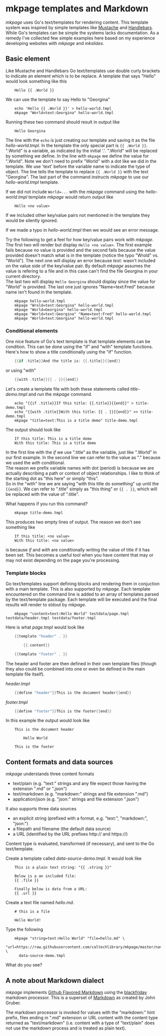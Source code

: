 
# mkpage templates and Markdown

_mkpage_ uses Go's text/templates for rendering content. This template system was inspired by
simple templates like [Mustache](https://mustache.github.io/) and [Handlebars](http://handlebarsjs.com/).
While Go's templates can be simple the systems lacks documentation.  As a remedy 
I've collected few simple examples here based on my experience developing websites 
with _mkpage_ and _mkslides_.

## Basic element

Like Mustache and Handlebars Go text/templates use double curly brackets to indicate an
element which is to be replace.  A template that says "Hello" would look something like this

```
    Hello {{ .World }}
```

We can use the template to say Hello to "Georgina"

```shell
    echo 'Hello {{ .World }}' > hello-world.tmpl
    mkpage "World=text:Georgina" hello-world.tmpl
```

Running these two command should result in output like

```
    Hello Georgina
```

The line with the `echo` is just creating our template and saving it as the file _hello-world.tmpl_.
In the template the only special part is `{{ .World }}`. ".World" is a variable, as indicated by the initial '.'.
".World" will be replaced by something we define.  In the line with `mkpage` we define the value for ".World". Note
we don't need to prefix "World" with a dot like we did in the template. We use 'text' before the variable name
to indicate the type of object.  The line tells the template to replace `{{ .World }}` with the text "Georgina".
The last part of the command instructs _mkpage_ to use our _hello-world.tmpl_ template.

If we did not include `World=...` with the _mkpage_ command using the _hello-world.tmpl_ template
_mkpage_ would return output like 

```
    Hello <no value>
```

If we included other key/value pairs not mentioned in the template they would be silently ignored. 

If we made a typo in _hello-world.tmpl_ then we would see an error message.


Try the following to get a feel for how key/value pairs work with _mkpage_. The first two will render but display
`Hello <no value>`. The first example fails because no value is provided and the second fails because the value 
provided doesn't match what is in the template (notice the typo "Wrold" vs. "World").  The next one will display 
an error because _text:_ wasn't included on the value side of the key/value pair.  By default _mkpage_ assumes the
value is refering to a file and in this case can't find the file Georgina in your current directory.  
The last two will display `Hello Georgina` should display since the value for "World" is provided. The
last one just ignores "Name=text:Fred" because name isn't found in the template.

```shell
    mkpage hello-world.tmpl
    mkpage "Wrold=text:Georgina" hello-world.tmpl
    mkpage "World=Georgina" hello-world.tmpl
    mkpage "World=text:Georgina" "Name=text:Fred" hello-world.tmpl
    mkpage "World=text:Georgina" hello-world.tmpl
```


### Conditional elements

One nice feature of Go's text template is that template elements can be condition. This can
be done using the "if" and "with" template functions. Here's how to show a title conditionally
using the "if" function.

```go
    {{if .title}}And the title is: {{.title}}{{end}}
```

or using "with"

```go
    {{with .title}}{{ . }}{{end}}
```

Let's create a template file with both these statements called _title-demo.tmpl_ and run the 
_mkpage_ command.

```shell
    echo "{{if .title}}If this title: {{.title}}{{end}}" > title-demo.tmpl
    echo "{{with .title}}With this title: {{ . }}{{end}}" >> title-demo.tmpl 
    mkpage "title=text:This is a title demo" title-demo.tmpl
```

The output should look like

```
    If this title: This is a title demo
    With this title: This is a title demo
```

In the first line with the *if* we use ".title" as the variable, just like ".World" in our first example.
In the second line we can refer to the value as "." because we used the *with* conditional.  
The reason we prefix variable names with dot (period) is because we are actually describing a path 
or context of object relationships. I like to think of the starting dot as "this here" or simply "this".  
So in the "with" line we are saying "with this title do something" up until the `{{end}}`.
We can refer to ".title" simply as "this thing" or `{{ . }}`, which will be replaced with the value
of ".title".

What happens if you run this command?

```shell
    mkpage title-demo.tmpl
```

This produces two empty lines of output. The reason we don't see something like

```
    If this title: <no value>
    With this title: <no value>
```

is because *if* and *with* are conditionally writing the value of title if it has been set.
This becomes a useful tool when you have content that may or may not exist depending on the
page you're processing.


### Template blocks

Go text/templates support defining blocks and rendering them in conjuction with a main template. This is
also supported by *mkpage*. Each template encountered on the command line is added to an array of templates
parsed by the text/template package.  Each template will be executed and the final results will
render to stdout by *mkpage*.

```shell
    mkpage "content=text:Hello World" testdata/page.tmpl testdata/header.tmpl testdata/footer.tmpl
```

Here is what *page.tmpl* would look like

```go
    {{template "header" . }}

        {{.content}}

    {{template "footer" . }}
```

The header and footer are then defined in their own template files (though they also could be combined into one
or even be defined in the main template file itself).

*header.tmpl*

```go
    {{define "header"}}This is the document header{{end}}
```

*footer.tmpl*

```go
    {{define "footer"}}This is the footer{{end}}
```

In this example the output would look like

```text
    This is the document header

        Hello World

    This is the footer
```


## Content formats and data sources

*mkpage* understands three content formats

+ text/plain (e.g. "text:" strings and any file expect those having the extension ".md" or ".json")
+ text/markdown (e.g. "markdown:" strings and file extension ".md")
+ application/json (e.g. "json:" strings and file extension ".json")

It also supports three data sources

+ an explicit string (prefixed with a format, e.g. "text:", "markdown:", "json:")
+ a filepath and filename (the default data source)
+ a URL (identified by the URL prefixes http:// and https://)

Content type is evaluated, transformed (if necessary), and sent to the Go text/template.

Create a template called _data-source-demo.tmpl_. It would look like

```
    This is a plain text string: "{{ .string }}"

    Below is a an included file:
    {{ .file }}
    
    Finally below is data from a URL:
    {{ .url }}
```

Create a text file named _hello.md_.

```
    # this is a file

    Hello World!
```

Type the following

```shell
    mkpage "string=text:Hello World" "file=hello.md" \
      "url=https://raw.githubusercontent.com/caltechlibrary/mkpage/master/nav.md" \
      data-source-demo.tmpl
```

What do you see?



## A note about Markdown dialect

_mkpage_ implements [Github Flavored Markdown](https://guides.github.com/features/mastering-markdown/#GitHub-flavored-markdown) 
using the [blackfriday](https://github.com/russross/blackfriday) markdown processor.  This is a 
superset of [Markdown](http://daringfireball.net/projects/markdown/) as created by John Gruber.

The markdown processor is invoked for values with the "markdown:" hint prefix, files ending 
in ".md" extension or URL content with the content type returned as "text/markdown" (i.e. 
content with a type of "text/plain" does not use the markdown process and is treated as plain 
text).

